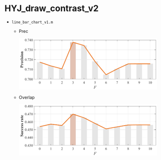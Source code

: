 # HYJ_draw_contrast_v2

- `line_bar_chart_v1.m`

  - Prec

    ![IRI_analysis_prec](./IRI_analysis_prec.png)

  - Overlap

    ![IRI_analysis_succ](./IRI_analysis_succ.png)
